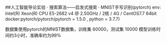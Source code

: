 ##人工智能导论实验
· 搜索算法——启发式搜索
· MNIST手写识别(pytorch)
env:
Intel(R) Xeon(R) CPU E5-2682 v4 @ 2.50GHz / 2核 / 4G / CentOS7.7 64bit
docker:pytorch/pytorch(pytorch = 1.5.0 , python = 3.7.7)

数据集使用pytorch的MNIST数据集，训练集 60000，测试集 10000
模型训练时间约3小时，准确率约为99%
